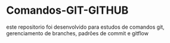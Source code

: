 # Comandos-GIT-GITHUB
este repositorio foi desenvolvido para estudos de comandos git, gerenciamento de branches, padrões de commit e gitflow 
